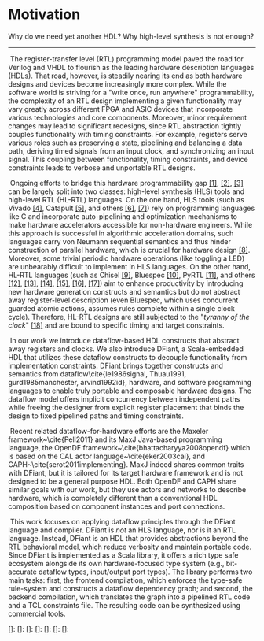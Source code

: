 # Motivation

Why do we need yet another HDL? Why high-level synthesis is not enough?

---

​	The register-transfer level (RTL) programming model paved the road for Verilog and VHDL to flourish as the leading hardware description languages (HDLs). That road, however, is steadily nearing its end as both hardware designs and devices become increasingly more complex. While the software world is striving for a "write once, run anywhere" programmability, the complexity of an RTL design implementing a given functionality may vary greatly across different FPGA and ASIC devices that incorporate various technologies and core components. Moreover, minor requirement changes may lead to significant redesigns, since RTL abstraction tightly couples functionality with timing constraints. For example, registers serve various roles such as preserving a state, pipelining and balancing a data path, deriving timed signals from an input clock, and synchronizing an input signal. This coupling between functionality, timing constraints, and device constraints leads to verbose and unportable RTL designs. 

​	Ongoing efforts to bridge this hardware programmability gap [[1]][Kapre2016], [[2]][Nane2016], [[3]][Windh2015] can be largely split into two classes: high-level synthesis (HLS) tools and high-level RTL (HL-RTL) languages.
On the one hand, HLS tools (such as Vivado [[4]][Vivado2012], Catapult [[5]][graphics2008catapult], and others [[6]][Kavvadias2013], [[7]][synphony2015]) rely on programming languages like C and incorporate auto-pipelining and optimization mechanisms to make hardware accelerators accessible for non-hardware engineers. While this approach is successful in algorithmic acceleration domains, such languages carry von Neumann sequential semantics and thus hinder construction of parallel hardware, which is crucial for hardware design [[8]][Zhao2017]. Moreover, some trivial periodic hardware operations (like toggling a LED) are unbearably difficult to implement in HLS languages.
On the other hand, HL-RTL languages (such as Chisel [[9]][Bachrach2012], Bluespec [[10]][nikhil2004bluespec], PyRTL [[11]][Clow2017], and others [[12]][Charles2016], [[13]][Liu2017], [[14]][jiang2018mamba], [[15]][decaluwe2004myhdl], [[16]][CxLang2014], [[17]][Lockhart2014]) aim to enhance productivity by introducing new hardware generation constructs and semantics but do not abstract away register-level description (even Bluespec, which uses concurrent guarded atomic actions, assumes rules complete within a single clock cycle). Therefore, HL-RTL designs are still subjected to the "*tyranny of the clock*" [[18]][Sutherland2012] and are bound to specific timing and target constraints.

​	In our work we introduce dataflow-based HDL constructs that abstract away registers and clocks. We also introduce DFiant, a Scala-embedded HDL that utilizes these dataflow constructs to decouple functionality from implementation constraints. DFiant brings together constructs and semantics from dataflow\cite{le1986signal, Thuau1991, gurd1985manchester, arvind1992id}, hardware, and software programming languages to enable truly portable and composable hardware designs. The dataflow model offers implicit concurrency between independent paths while freeing the designer from explicit register placement that binds the design to fixed pipelined paths and timing constraints.  

​	Recent related dataflow-for-hardware efforts are the Maxeler framework~\cite{Pell2011} and its MaxJ Java-based programming language, the OpenDF framework~\cite{bhattacharyya2008opendf} which is based on the CAL actor language~\cite{eker2003cal}, and CAPH~\cite{serot2011implementing}. MaxJ indeed shares common traits with DFiant, but it is tailored for its target hardware framework and is not designed to be a general purpose HDL. Both OpenDF and CAPH share similar goals with our work, but they use actors and networks to describe hardware, which is completely different than a conventional HDL composition based on component instances and port connections.

​	This work focuses on applying dataflow principles through the DFiant language and compiler. DFiant is *not* an HLS language, nor is it an RTL language. Instead, DFiant is an HDL that provides abstractions beyond the RTL behavioral model, which reduce verbosity and maintain portable code. Since DFiant is implemented as a Scala library, it offers a rich type safe ecosystem alongside its own hardware-focused type system (e.g., bit-accurate dataflow types, input/output port types). The library performs two main tasks: first, the frontend compilation, which enforces the type-safe rule-system and constructs a dataflow dependency graph; and second, the backend compilation, which translates the graph into a pipelined RTL code and a TCL constraints file. The resulting code can be synthesized using commercial tools. 



[Kapre2016]: https://ieeexplore.ieee.org/document/7577380	"Kapre, Nachiket, and Samuel Bayliss. &quot;Survey of domain-specific languages for FPGA computing.&quot; 2016 26th International Conference on Field Programmable Logic and Applications (FPL). IEEE, 2016."
[Nane2016]: https://ieeexplore.ieee.org/abstract/document/7368920/	"Nane, Razvan, et al. &quot;A survey and evaluation of FPGA high-level synthesis tools.&quot; IEEE Transactions on Computer-Aided Design of Integrated Circuits and Systems 35.10 (2015): 1591-1604."
[Windh2015]: https://ieeexplore.ieee.org/abstract/document/7086410/	"Windh, Skyler, et al. &quot;High-level language tools for reconfigurable computing.&quot; Proceedings of the IEEE 103.3 (2015): 390-408."
[Vivado2012]: https://www.xilinx.com/support/documentation/sw_manuals/xilinx2019_1/ug902-vivado-high-level-synthesis.pdf	"Vivado Design Suite User Guide: High-Level Synthesis"
[graphics2008catapult]: https://www.mentor.com/hls-lp/catapult-high-level-synthesis/c-systemc-hls	"Catapult® High-Level Synthesis"
[Kavvadias2013]: https://dl.acm.org/citation.cfm?id=2491865	"Kavvadias, Nikolaos, and Kostas Masselos. &quot;Hardware design space exploration using HercuLeS HLS.&quot; Proceedings of the 17th Panhellenic Conference on Informatics. ACM, 2013."
[synphony2015]: https://www.microsemi.com/product-directory/dev-tools/4899-synphony	"Synphony Model Compiler ME"
[Zhao2017]: https://arxiv.org/abs/1710.10290	"Zhao, Zhipeng, and James C. Hoe. &quot;Using Vivado-HLS for Structural Design: a NoC Case Study.&quot; arXiv preprint arXiv:1710.10290 (2017)."
[Bachrach2012]: https://ieeexplore.ieee.org/abstract/document/6241660/	"Bachrach, Jonathan, et al. &quot;Chisel: constructing hardware in a scala embedded language.&quot; DAC Design Automation Conference 2012. IEEE, 2012."
[nikhil2004bluespec]: https://ieeexplore.ieee.org/abstract/document/1459818/	"Nikhil, Rishiyur. &quot;Bluespec System Verilog: efficient, correct RTL from high level specifications.&quot; Proceedings. Second ACM and IEEE International Conference on Formal Methods and Models for Co-Design, 2004. MEMOCODE&#39;04.. IEEE, 2004."
[Charles2016]: http://spinalhdl.github.io/SpinalDoc	"Papon, Charles. &quot;SpinalHDL. url: https://github. com/SpinalHDL.&quot; SpinalHDL, 2016"
[Liu2017]: https://dl.acm.org/citation.cfm?id=3021762	"Liu, Yanqiang, et al. &quot;Scala Based FPGA Design Flow.&quot; Proceedings of the 2017 ACM/SIGDA International Symposium on Field-Programmable Gate Arrays. ACM, 2017."
[Clow2017]: https://ieeexplore.ieee.org/abstract/document/8056860/	"Clow, John, et al. &quot;A pythonic approach for rapid hardware prototyping and instrumentation.&quot; 2017 27th International Conference on Field Programmable Logic and Applications (FPL). IEEE, 2017."
[jiang2018mamba]: https://ieeexplore.ieee.org/abstract/document/8465576/	"Jiang, Shunning, Berkin Ilbeyi, and Christopher Batten. &quot;Mamba: closing the performance gap in productive hardware development frameworks.&quot; 2018 55th ACM/ESDA/IEEE Design Automation Conference (DAC). IEEE, 2018."
[decaluwe2004myhdl]: https://elibrary.ru/item.asp?id=8388956	"Decaluwe, Jan. &quot;MyHDL: a Python-Based Hardware Description Language.&quot; Linux journal 127 (2004): 84-87."
[CxLang2014]: http://cx-lang.org/	"Synflow: Cx Language"
[Lockhart2014]: https://dl.acm.org/citation.cfm?id=2742183	"Lockhart, Derek, Gary Zibrat, and Christopher Batten. &quot;PyMTL: A unified framework for vertically integrated computer architecture research.&quot; Proceedings of the 47th Annual IEEE/ACM International Symposium on Microarchitecture. IEEE Computer Society, 2014."
[Sutherland2012]: https://cacm.acm.org/magazines/2012/10/155552-the-tyranny-of-the-clock/fulltext	"Sutherland, I. The tyranny of the clock. Commun. ACM 55, 10 (Oct. 2012), 35–36."
[]: 
[]: 
[]: 
[]: 
[]: 
[]: 
[]: 

